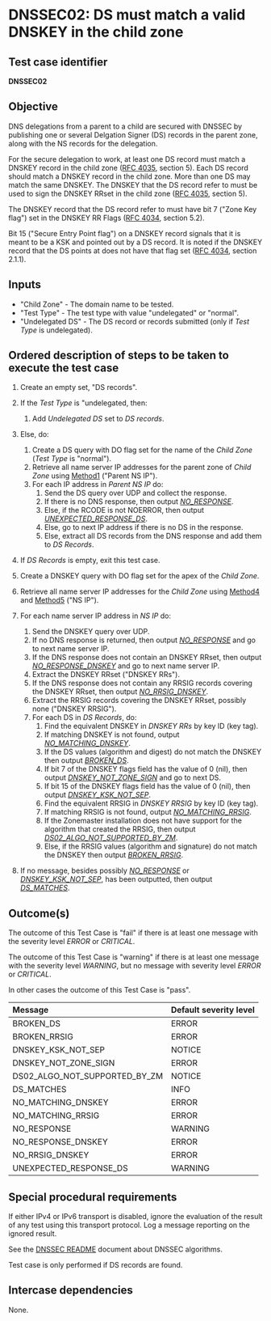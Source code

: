 # DNSSEC02: DS must match a valid DNSKEY in the child zone

## Test case identifier
**DNSSEC02**

## Objective

DNS delegations from a parent to a child are secured with DNSSEC by
publishing one or several Delgation Signer (DS) records in the parent
zone, along with the NS records for the delegation.

For the secure delegation to work, at least one DS record must match a
DNSKEY record in the child zone ([RFC 4035][RFC 4035#5], section 5).
Each DS record should match a DNSKEY record in the child zone. More
than one DS may match the same DNSKEY. The DNSKEY that the DS record
refer to must be used to sign the DNSKEY RRset in the child zone
([RFC 4035][RFC 4035#5], section 5).

The DNSKEY record that the DS record refer to must have bit 7
("Zone Key flag") set in the DNSKEY RR Flags ([RFC 4034][RFC 4034#5.2], 
section 5.2).

Bit 15 ("Secure Entry Point flag") on a DNSKEY record signals that it
is meant to be a KSK and pointed out by a DS record. It is noted if
the DNSKEY record that the DS points at does not have that flag set
([RFC 4034][RFC 4034#2.1.1], section 2.1.1).

## Inputs

* "Child Zone" - The domain name to be tested.
* "Test Type" - The test type with value "undelegated" or "normal".
* "Undelegated DS" - The DS record or records submitted
  (only if *Test Type* is undelegated).

## Ordered description of steps to be taken to execute the test case

1. Create an empty set, "DS records".

2. If the *Test Type* is "undelegated, then:
   1. Add *Undelegated DS* set to *DS records*.

3. Else, do:
   1. Create a DS query with DO flag set for the name of the
      *Child Zone* (*Test Type* is "normal").
   2. Retrieve all name server IP addresses for the parent zone of
      *Child Zone* using [Method1] ("Parent NS IP").
   3. For each IP address in *Parent NS IP* do:
      1. Send the DS query over UDP and collect the response.
      2. If there is no DNS response, then output *[NO_RESPONSE]*.
      3. Else, if the RCODE is not NOERROR, then output
         *[UNEXPECTED_RESPONSE_DS]*.
      4. Else, go to next IP address if there is no DS in the
         response.
      5. Else, extract all DS records from the DNS response and
         add them to *DS Records*.

4. If *DS Records* is empty, exit this test case.

5. Create a DNSKEY query with DO flag set for the apex of the
   *Child Zone*.

6. Retrieve all name server IP addresses for the
   *Child Zone* using [Method4] and [Method5] ("NS IP").

7. For each name server IP address in *NS IP* do:
   1. Send the DNSKEY query over UDP.
   2. If no DNS response is returned, then output *[NO_RESPONSE]*
      and go to next name server IP.
   3. If the DNS response does not contain an DNSKEY RRset,
      then output *[NO_RESPONSE_DNSKEY]* and go to next name server
      IP.
   4. Extract the DNSKEY RRset ("DNSKEY RRs").
   5. If the DNS response does not contain any RRSIG records covering
      the DNSKEY RRset, then output *[NO_RRSIG_DNSKEY]*.
   5. Extract the RRSIG records covering the DNSKEY RRset, possibly
      none ("DNSKEY RRSIG").
   6. For each DS in *DS Records*, do:
      1. Find the equivalent DNSKEY in *DNSKEY RRs* by key ID (key tag).
      2. If matching DNSKEY is not found, output *[NO_MATCHING_DNSKEY]*.
      3. If the DS values (algorithm and digest) do not match the
         DNSKEY then output *[BROKEN_DS]*.
      4. If bit 7 of the DNSKEY flags field has the value of 0 (nil),
         then output *[DNSKEY_NOT_ZONE_SIGN]* and go to next DS.
      5. If bit 15 of the DNSKEY flags field has the value of 0 (nil),
         then output *[DNSKEY_KSK_NOT_SEP]*.
      6. Find the equivalent RRSIG in *DNSKEY RRSIG* by key ID (key tag).
      7. If matching RRSIG is not found, output *[NO_MATCHING_RRSIG]*.
      8. If the Zonemaster installation does not have support for the algorithm
         that created the RRSIG, then output *[DS02_ALGO_NOT_SUPPORTED_BY_ZM]*.
      9. Else, if the RRSIG values (algorithm and signature) do not match
         the DNSKEY then output *[BROKEN_RRSIG]*.

8. If no message, besides possibly *[NO_RESPONSE]* or 
   *[DNSKEY_KSK_NOT_SEP]*, has been outputted, then output 
   *[DS_MATCHES]*.


## Outcome(s)

The outcome of this Test Case is "fail" if there is at least one message
with the severity level *ERROR* or *CRITICAL*.

The outcome of this Test Case is "warning" if there is at least one message
with the severity level *WARNING*, but no message with severity level
*ERROR* or *CRITICAL*.

In other cases the outcome of this Test Case is "pass".

Message                       | Default severity level
:-----------------------------|:-----------------------------------
BROKEN_DS                     | ERROR
BROKEN_RRSIG                  | ERROR
DNSKEY_KSK_NOT_SEP            | NOTICE
DNSKEY_NOT_ZONE_SIGN          | ERROR
DS02_ALGO_NOT_SUPPORTED_BY_ZM | NOTICE
DS_MATCHES                    | INFO
NO_MATCHING_DNSKEY            | ERROR
NO_MATCHING_RRSIG             | ERROR
NO_RESPONSE                   | WARNING
NO_RESPONSE_DNSKEY            | ERROR
NO_RRSIG_DNSKEY               | ERROR
UNEXPECTED_RESPONSE_DS        | WARNING


## Special procedural requirements

If either IPv4 or IPv6 transport is disabled, ignore the evaluation of the
result of any test using this transport protocol. Log a message reporting
on the ignored result.

See the [DNSSEC README] document about DNSSEC algorithms.

Test case is only performed if DS records are found.

## Intercase dependencies

None.



[BROKEN_DS]:               #outcomes
[BROKEN_RRSIG]:            #outcomes
[DNSKEY_KSK_NOT_SEP]:      #outcomes
[DNSKEY_NOT_ZONE_SIGN]:    #outcomes
[DS02_ALGO_NOT_SUPPORTED_BY_ZM]: #outcomes
[DS_MATCHES]:              #outcomes
[NO_MATCHING_DNSKEY]:      #outcomes
[NO_MATCHING_RRSIG]:       #outcomes
[NO_RESPONSE]:             #outcomes
[NO_RESPONSE_DNSKEY]:      #outcomes
[NO_RRSIG_DNSKEY]:         #outcomes
[UNEXPECTED_RESPONSE_DS]:  #outcomes

[RFC 4034#2.1.1]:          https://tools.ietf.org/html/rfc4034#section-2.1.1
[RFC 4034#5.2]:            https://tools.ietf.org/html/rfc4034#section-5.2
[RFC 4035#5]:              https://tools.ietf.org/html/rfc4035#section-5

[DNSSEC README]:           ./README.md

[Method1]:                 ../Methods.md#method-1-obtain-the-parent-domain
[Method4]:                 ../Methods.md#method-4-obtain-glue-address-records-from-parent
[Method5]:                 ../Methods.md#method-5-obtain-the-name-server-address-records-from-child

